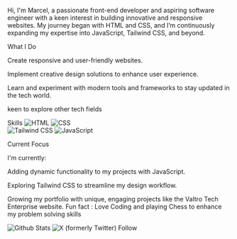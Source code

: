 Hi, I'm Marcel, a passionate front-end developer and aspiring software engineer with a keen interest in building innovative and responsive websites. My journey began with HTML and CSS, and I’m continuously expanding my expertise into JavaScript, Tailwind CSS, and beyond.




What I Do

Create responsive and user-friendly websites.

Implement creative design solutions to enhance user experience.

Learn and experiment with modern tools and frameworks to stay updated in the tech world.

keen to explore other tech fields 

Skills 
![HTML](https://img.shields.io/badge/Code-HTML-orange) 
![CSS](https://img.shields.io/badge/Code-CSS-blue)  
![Tailwind CSS](https://img.shields.io/badge/Code-Tailwind%20CSS-blueviolet) 
![JavaScript](https://img.shields.io/badge/Code-JavaScript-yellow)


Current Focus

I'm currently:

Adding dynamic functionality to my projects with JavaScript.

Exploring Tailwind CSS to streamline my design workflow.

Growing my portfolio with unique, engaging projects like the Valtro Tech Enterprise website.
  Fun fact : Love Coding and playing Chess to enhance my problem solving skills 

  ![Github Stats](https://github-readme-stats.vercel.app/api?username=Marcel-dev2009&show_icons=true&theme=radical)
![X (formerly Twitter) Follow](https://img.shields.io/twitter/follow/:user)


